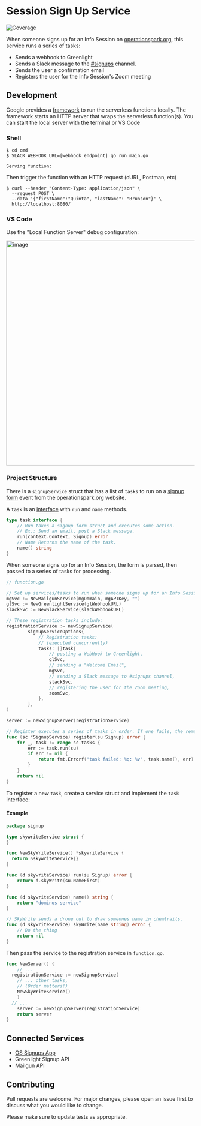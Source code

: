 # Session Sign Up Service

![Coverage](https://img.shields.io/badge/Coverage-60.0%25-yellow)

When someone signs up for an Info Session on [operationspark.org](https://operationspark.org),
this service runs a series of tasks:

- Sends a webhook to Greenlight
- Sends a Slack message to the [#signups](https://operationspark.slack.com/archives/G3F2KFGJH) channel.
- Sends the user a confirmation email
- Registers the user for the Info Session's Zoom meeting

## Development

Google provides a [framework](https://cloud.google.com/functions/docs/functions-framework) to run the serverless functions locally. The framework starts an HTTP server that wraps the serverless function(s). You can start the local server with the terminal or VS Code

### Shell

```shell
$ cd cmd
$ SLACK_WEBHOOK_URL=[webhook endpoint] go run main.go

Serving function:
```

Then trigger the function with an HTTP request (cURL, Postman, etc)

```shell
$ curl --header "Content-Type: application/json" \
  --request POST \
  --data '{"firstName":"Quinta", "lastName": "Brunson"}' \
  http://localhost:8080/
```

### VS Code

Use the "Local Function Server" debug configuration:

<img width="600" alt="image" src="https://user-images.githubusercontent.com/9354822/155805725-4de75940-d788-4265-a6cd-a42145e197bb.png">

### Project Structure

There is a `signupService` struct that has a list of `tasks` to run on a [signup form](https://operationspark.org/programs/workforce/infoSession) event from the operationspark.org website.

A `task` is an [interface](https://go.dev/tour/methods/9) with `run` and `name` methods.

```go
type task interface {
	// Run takes a signup form struct and executes some action.
	// Ex.: Send an email, post a Slack message.
	run(context.Context, Signup) error
	// Name Returns the name of the task.
	name() string
}
```

When someone signs up for an Info Session, the form is parsed, then passed to a series of tasks for processing.

```go
// function.go

// Set up services/tasks to run when someone signs up for an Info Session.
mgSvc := NewMailgunService(mgDomain, mgAPIKey, "")
glSvc := NewGreenlightService(glWebhookURL)
slackSvc := NewSlackService(slackWebhookURL)

// These registration tasks include:
registrationService := newSignupService(
		signupServiceOptions{
			// Registration tasks:
			// (executed concurrently)
			tasks: []task{
				// posting a WebHook to Greenlight,
				glSvc,
				// sending a "Welcome Email",
				mgSvc,
				// sending a Slack message to #signups channel,
				slackSvc,
				// registering the user for the Zoom meeting,
				zoomSvc,
			},
		},
)

server := newSignupServer(registrationService)
```

```go
// Register executes a series of tasks in order. If one fails, the remaining tasks are cancelled.
func (sc *SignupService) register(su Signup) error {
	for _, task := range sc.tasks {
		err := task.run(su)
		if err != nil {
			return fmt.Errorf("task failed: %q: %v", task.name(), err)
		}
	}
	return nil
}
```

To register a new `task`, create a service struct and implement the `task` interface:

#### Example

```go
package signup

type skywriteService struct {
}

func NewSkyWriteService() *skywriteService {
  return &skywriteService{}
}

func (d skywriteService) run(su Signup) error {
	return d.skyWrite(su.NameFirst)
}

func (d skywriteService) name() string {
	return "dominos service"
}

// SkyWrite sends a drone out to draw someones name in chemtrails.
func (d skywriteService) skyWrite(name string) error {
	// Do the thing
	return nil
}
```

Then pass the service to the registration service in `function.go`.

```go
func NewServer() {
	// ...
  registrationService := newSignupService(
    // ... other tasks,
    // (Order matters!)
    NewSkyWriteService()
	)
  // ...
	server := newSignupServer(registrationService)
	return server
}
```

## Connected Services

- [OS Signups App](https://operationspark.slack.com/apps/A0338E8UFFV-os-signups?tab=settings&next_id=0)
- Greenlight Signup API
- Mailgun API

## Contributing

Pull requests are welcome. For major changes, please open an issue first to discuss what you would like to change.

Please make sure to update tests as appropriate.
